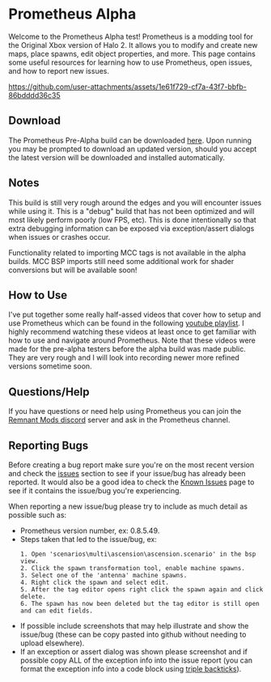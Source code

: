 # Prometheus Alpha
Welcome to the Prometheus Alpha test! Prometheus is a modding tool for the Original Xbox version of Halo 2. It allows you to modify and create new maps, place spawns, edit object properties, and more. This page contains some useful resources for learning how to use Prometheus, open issues, and how to report new issues.

https://github.com/user-attachments/assets/1e61f729-cf7a-43f7-bbfb-86bdddd36c35

## Download
The Prometheus Pre-Alpha build can be downloaded [here](http://icode4.coffee/files/Prometheus/Prometheus_0.12.13.447_PreAlpha.zip). Upon running you may be prompted to download an updated version, should you accept the latest version will be downloaded and installed automatically.

## Notes
This build is still very rough around the edges and you will encounter issues while using it. This is a "debug" build that has not been optimized and will most likely perform poorly (low FPS, etc). This is done intentionally so that extra debugging information can be exposed via exception/assert dialogs when issues or crashes occur.

Functionality related to importing MCC tags is not available in the alpha builds. MCC BSP imports still need some additional work for shader conversions but will be available soon!

## How to Use
I've put together some really half-assed videos that cover how to setup and use Prometheus which can be found in the following [youtube playlist](https://www.youtube.com/playlist?list=PLBOX21CcPFvKOpEI89GYJ-YF7TeA-bpte). I highly recommend watching these videos at least once to get familiar with how to use and navigate around Prometheus. Note that these videos were made for the pre-alpha testers before the alpha build was made public. They are very rough and I will look into recording newer more refined versions sometime soon.

## Questions/Help
If you have questions or need help using Prometheus you can join the [Remnant Mods discord](https://discord.gg/HwjyBRMNnK) server and ask in the Prometheus channel.

## Reporting Bugs
Before creating a bug report make sure you're on the most recent version and check the [issues](https://github.com/grimdoomer/Prometheus-Alpha/issues) section to see if your issue/bug has already been reported. It would also be a good idea to check the [Known Issues](https://github.com/grimdoomer/Prometheus-Alpha/issues/1) page to see if it contains the issue/bug you're experiencing.

When reporting a new issue/bug please try to include as much detail as possible such as:
- Prometheus version number, ex: 0.8.5.49.
- Steps taken that led to the issue/bug, ex:
  ```
  1. Open 'scenarios\multi\ascension\ascension.scenario' in the bsp view.
  2. Click the spawn transformation tool, enable machine spawns.
  3. Select one of the 'antenna' machine spawns.
  4. Right click the spawn and select edit.
  5. After the tag editor opens right click the spawn again and click delete.
  6. The spawn has now been deleted but the tag editor is still open and can edit fields.
  ```
- If possible include screenshots that may help illustrate and show the issue/bug (these can be copy pasted into github without needing to upload elsewhere).
- If an exception or assert dialog was shown please screenshot and if possible copy ALL of the exception info into the issue report (you can format the exception info into a code block using [triple backticks](https://docs.github.com/en/get-started/writing-on-github/getting-started-with-writing-and-formatting-on-github/basic-writing-and-formatting-syntax#quoting-code)).
